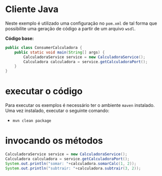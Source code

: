# Cliente Java
Neste exemplo é utilizado uma configuração no `pom.xml` de tal forma que possibilite uma geração de código a partir de um arquivo `wsdl`.

**Código base:**
```java
public class ConsumerCalculadora {
    public static void main(String[] args) {
        CalculadoraService service = new CalculadoraService();
        Calculadora calculadora = service.getCalculadoraPort();
    }
}
```
# executar o código
Para executar os exemplos é necessário ter o ambiente `maven` instalado. Uma vez instalado, executar o seguinte comando:
- `mvn clean package`


# invocando os métodos
```java
CalculadoraService service = new CalculadoraService();
Calculadora calculadora = service.getCalculadoraPort();
System.out.println("somar: "+calculadora.somarCalc(1, 2));
System.out.println("subtrair: "+calculadora.subtrair(3, 2));
```

